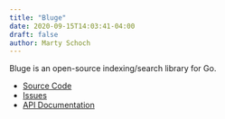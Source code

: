 ```yaml
---
title: "Bluge"
date: 2020-09-15T14:03:41-04:00
draft: false
author: Marty Schoch
---
```


Bluge is an open-source indexing/search library for Go.

- [Source Code](https://github.com/blugelabs/bluge)
- [Issues](https://github.com/blugelabs/bluge/issues)
- [API Documentation]()